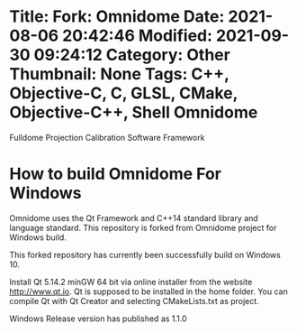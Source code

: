 Title: Fork: Omnidome
Date: 2021-08-06 20:42:46
Modified: 2021-09-30 09:24:12
Category: Other
Thumbnail: None
Tags: C++, Objective-C, C, GLSL, CMake, Objective-C++, Shell
Omnidome
========

Fulldome Projection Calibration Software Framework

How to build Omnidome For Windows
=======================

Omnidome uses the Qt Framework and C++14 standard library and language standard.
This repository is forked from Omnidome project for Windows build.

This forked repository has currently been successfully build on Windows 10.

Install Qt 5.14.2 minGW 64 bit via online installer from the website http://www.qt.io.
Qt is supposed to be installed in the home folder.
You can compile Qt with Qt Creator and selecting CMakeLists.txt as project.

Windows Release version has published as 1.1.0
